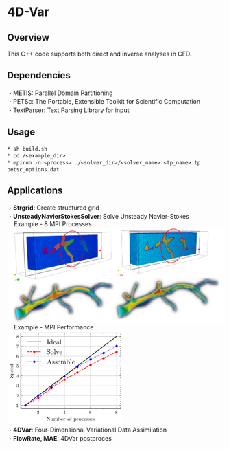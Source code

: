 # 4D-Var
## Overview
This C++ code supports both direct and inverse analyses in CFD.<br>
## Dependencies
・METIS: Parallel Domain Partitioning <br>
・PETSc: The Portable, Extensible Toolkit for Scientific Computation <br>
・TextParser: Text Parsing Library for input <br>
## Usage
    * sh build.sh
    * cd /<example_dir>
    * mpirun -n <process> ./<solver_dir>/<solver_name> <tp_name>.tp petsc_options.dat
## Applications
・**Strgrid**: Create structured grid <br>
・**UnsteadyNavierStokesSolver**: Solve Unsteady Navier-Stokes <br>
&nbsp;&nbsp;&nbsp; Example - 8 MPI Processes <br>
<img src="images/vessel_group.png" alt="Image description" width="600"> <br>
&nbsp;&nbsp;&nbsp; Example - MPI Performance <br>
<img src="images/mpi_performance.png" alt="Image description" width="270"> <br>
・**4DVar**: Four-Dimensional Variational Data Assimilation <br>
・**FlowRate, MAE**: 4DVar postproces <br>
